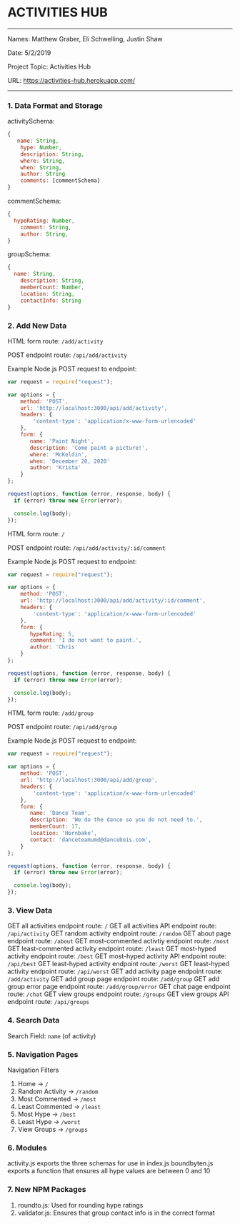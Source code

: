 
# ACTIVITIES HUB

---

Names: Matthew Graber, Eli Schwelling, Justin Shaw

Date: 5/2/2019

Project Topic: Activities Hub

URL: https://activities-hub.herokuapp.com/

---


### 1. Data Format and Storage


activitySchema: 
```javascript
{
   name: String,
    hype: Number,
    description: String,
    where: String,
    when: String,
    author: String
    comments: [commentSchema]
}
```

commentSchema: 
```javascript
{
  hypeRating: Number,
    comment: String,
    author: String,
}
```

groupSchema: 
```javascript
{
  name: String,
    description: String,
    memberCount: Number,
    location: String,
    contactInfo: String
}
```

### 2. Add New Data

HTML form route: `/add/activity`

POST endpoint route: `/api/add/activity`

Example Node.js POST request to endpoint: 
```javascript
var request = require("request");

var options = { 
    method: 'POST',
    url: 'http://localhost:3000/api/add/activity',
    headers: { 
        'content-type': 'application/x-www-form-urlencoded' 
    },
    form: { 
       name: 'Paint Night',
       description: 'Come paint a picture!',
       where: 'McKeldin',
       when: 'December 20, 2020'
       author: 'Krista'
    } 
};

request(options, function (error, response, body) {
  if (error) throw new Error(error);

  console.log(body);
});
```

HTML form route: `/`

POST endpoint route: `/api/add/activity/:id/comment`

Example Node.js POST request to endpoint: 
```javascript
var request = require("request");

var options = { 
    method: 'POST',
    url: 'http://localhost:3000/api/add/activity/:id/comment',
    headers: { 
        'content-type': 'application/x-www-form-urlencoded' 
    },
    form: { 
       hypeRating: 5,
       comment: 'I do not want to paint.',
       author: 'Chris'
    } 
};

request(options, function (error, response, body) {
  if (error) throw new Error(error);

  console.log(body);
});
```


HTML form route: `/add/group`

POST endpoint route: `/api/add/group`

Example Node.js POST request to endpoint: 
```javascript
var request = require("request");

var options = { 
    method: 'POST',
    url: 'http://localhost:3000/api/add/group',
    headers: { 
        'content-type': 'application/x-www-form-urlencoded' 
    },
    form: { 
       name: 'Dance Team',
       description: 'We do the dance so you do not need to.',
       memberCount: 17,
       location: 'Hornbake',
       contact: 'danceteamumd@dancebois.com',
    } 
};

request(options, function (error, response, body) {
  if (error) throw new Error(error);

  console.log(body);
});
```

### 3. View Data

GET all activities endpoint route: `/`
GET all activities API endpoint route: `/api/activity`
GET random activity endpoint route: `/random`
GET about page endpoint route: `/about`
GET most-commented activtiy endpoint route: `/most`
GET least-commented activity endpoint route: `/least`
GET most-hyped activity endpoint route: `/best`
GET most-hyped activity API endpoint route: `/api/best`
GET least-hyped activity endpoint route: `/worst`
GET least-hyped activity endpoint route: `/api/worst`
GET add activity page endpoint route: `/add/activity`
GET add group page endpoint route: `/add/group`
GET add group error page endpoint route: `/add/group/error`
GET chat page endpoint route: `/chat`
GET view groups endpoint route: `/groups`
GET view groups API endpoint route: `/api/groups`

### 4. Search Data

Search Field: `name` (of activity)

### 5. Navigation Pages

Navigation Filters
1. Home -> `/`
2. Random Activity -> `/random`
3. Most Commented -> `/most`
4. Least Commented -> `/least`
5. Most Hype -> `/best`
6. Least Hype -> `/worst`
7. View Groups -> `/groups`

### 6. Modules

activity.js exports the three schemas for use in index.js
boundbyten.js exports a function that ensures all hype values are between 0 and 10


### 7. New NPM Packages
1. roundto.js: Used for rounding hype ratings
2. validator.js: Ensures that group contact info is in the correct format